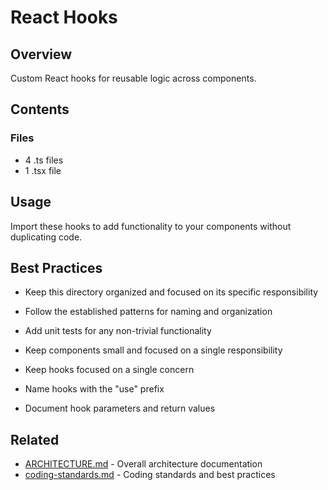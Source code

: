 # React Hooks

## Overview

Custom React hooks for reusable logic across components.

## Contents



### Files

- 4 .ts files
- 1 .tsx file


## Usage

Import these hooks to add functionality to your components without duplicating code.

## Best Practices

- Keep this directory organized and focused on its specific responsibility
- Follow the established patterns for naming and organization
- Add unit tests for any non-trivial functionality
- Keep components small and focused on a single responsibility

- Keep hooks focused on a single concern
- Name hooks with the "use" prefix
- Document hook parameters and return values

## Related

- [ARCHITECTURE.md](/ARCHITECTURE.md) - Overall architecture documentation
- [coding-standards.md](/docs/guides/coding-standards.md) - Coding standards and best practices
